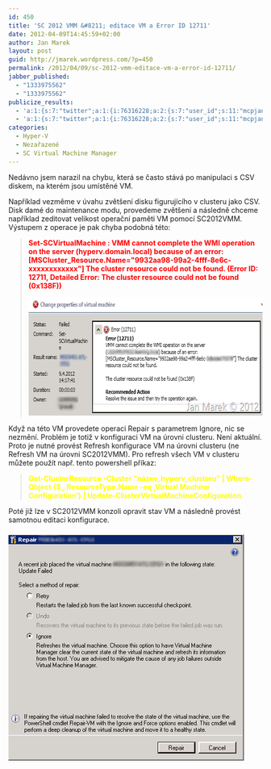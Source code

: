 ```yaml
---
id: 450
title: 'SC 2012 VMM &#8211; editace VM a Error ID 12711'
date: 2012-04-09T14:45:59+02:00
author: Jan Marek
layout: post
guid: http://jmarek.wordpress.com/?p=450
permalink: /2012/04/09/sc-2012-vmm-editace-vm-a-error-id-12711/
jabber_published:
  - "1333975562"
  - "1333975562"
publicize_results:
  - 'a:1:{s:7:"twitter";a:1:{i:76316228;a:2:{s:7:"user_id";s:11:"mcpjanmarek";s:7:"post_id";s:18:"189333359644770305";}}}'
  - 'a:1:{s:7:"twitter";a:1:{i:76316228;a:2:{s:7:"user_id";s:11:"mcpjanmarek";s:7:"post_id";s:18:"189333359644770305";}}}'
categories:
  - Hyper-V
  - Nezařazené
  - SC Virtual Machine Manager
---
```

Nedávno jsem narazil na chybu, která se často stává po manipulaci s CSV diskem, na kterém jsou umístěné VM.

Například vezměme v úvahu zvětšení disku figurujícího v clusteru jako CSV. Disk damé do maintenance modu, provedeme zvětšení a následně chceme například zeditovat velikost operační paměti VM pomocí SC2012VMM. Výstupem z operace je pak chyba podobná této:

> <span style="color:#ff0000;"><strong>Set-SCVirtualMachine : VMM cannot complete the WMI operation on the server (hyperv.domain.local) because of an error: [MSCluster_Resource.Name="9932aa98-99a2-4fff-8e6c-xxxxxxxxxxxx"] The cluster resource could not be found. (Error ID: 12711, Detailed Error: The cluster resource could not be found (0x138F))</strong></span>
> 
> <span style="color:#ffff00;"><a href="/wp-content/uploads/2012/04/error_id_12711__error2.png"><img title="error_id_12711__error" style="border-top:0;border-right:0;background-image:none;border-bottom:0;padding-top:0;padding-left:0;border-left:0;display:inline;padding-right:0;" border="0" alt="error_id_12711__error" src="/wp-content/uploads/2012/04/error_id_12711__error_thumb1.png" width="634" height="235" /></a></span>
> 
> <span style="color:#ff0000;"></span>

Když na této VM provedete operaci Repair s parametrem Ignore, nic se nezmění. Problém je totiž v konfiguraci VM na úrovni clusteru. Není aktuální. Proto je nutné provést Refresh konfigurace VM na úrovni clusteru (ne Refresh VM na úrovni SC2012VMM). Pro refresh všech VM v clusteru můžete použít např. tento powershell příkaz:

> <span style="color:#ffff00;"><strong>Get-ClusterResource -Cluster "název_hyperv_clusteru" | Where-Object {$_.ResourceType.Name -eq &#8218;Virtual Machine Configuration&#8216;} | Update-ClusterVirtualMachineConfiguration</strong></span>

Poté již lze v SC2012VMM konzoli opravit stav VM a následně provést samotnou editaci konfigurace.

[<img title="error_id_12711__refreshVM" class="alignleft size-full wp-image-452" style="margin:7px 14px 6px 0;" alt="" src="/wp-content/uploads/2012/04/error_id_12711__refreshvm.png" width="467" height="448" />](/wp-content/uploads/2012/04/error_id_12711__refreshvm.png)
